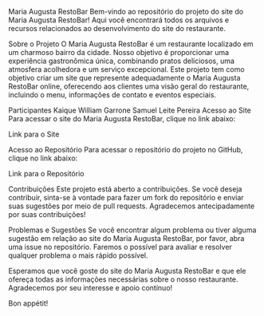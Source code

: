 Maria Augusta RestoBar
Bem-vindo ao repositório do projeto do site do Maria Augusta RestoBar! Aqui você encontrará todos os arquivos e recursos relacionados ao desenvolvimento do site do restaurante.

Sobre o Projeto
O Maria Augusta RestoBar é um restaurante localizado em um charmoso bairro da cidade. Nosso objetivo é proporcionar uma experiência gastronômica única, combinando pratos deliciosos, uma atmosfera acolhedora e um serviço excepcional. Este projeto tem como objetivo criar um site que represente adequadamente o Maria Augusta RestoBar online, oferecendo aos clientes uma visão geral do restaurante, incluindo o menu, informações de contato e eventos especiais.

Participantes
Kaique William Garrone
Samuel Leite Pereira
Acesso ao Site
Para acessar o site do Maria Augusta RestoBar, clique no link abaixo:

Link para o Site

Acesso ao Repositório
Para acessar o repositório do projeto no GitHub, clique no link abaixo:

Link para o Repositório

Contribuições
Este projeto está aberto a contribuições. Se você deseja contribuir, sinta-se à vontade para fazer um fork do repositório e enviar suas sugestões por meio de pull requests. Agradecemos antecipadamente por suas contribuições!

Problemas e Sugestões
Se você encontrar algum problema ou tiver alguma sugestão em relação ao site do Maria Augusta RestoBar, por favor, abra uma issue no repositório. Faremos o possível para avaliar e resolver qualquer problema o mais rápido possível.

Esperamos que você goste do site do Maria Augusta RestoBar e que ele ofereça todas as informações necessárias sobre o nosso restaurante. Agradecemos por seu interesse e apoio contínuo!

Bon appétit!
